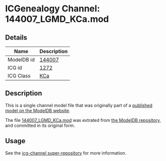 # ICGenealogy Channel: 144007\_LGMD\_KCa.mod

## Details

Name | Description
---- | -----------
ModelDB id | [144007](http://senselab.med.yale.edu/ModelDB/ShowModel.cshtml?model=144007)
ICG id | [1272](http://icg.neurotheory.ox.ac.uk/channels/5/1272)
ICG Class | [KCa](http://icg.neurotheory.ox.ac.uk/channels/5)

## Description

This is a single channel model file that was originally part of a [published model on the ModelDB website](http://senselab.med.yale.edu/mModelDB/ShowModel.cshtml?model=144007).

The file [144007\_LGMD\_KCa.mod](144007_LGMD_KCa.mod) was extrated from [the ModelDB repository](http://senselab.med.yale.edu/ModelDB/ShowModel.cshtml?model=144007), and committed in its original form.

## Usage

See the [icg-channel super-repository](https://github.com/icgenealogy/icg-channels) for more information.